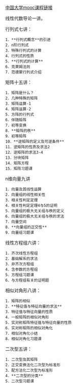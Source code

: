 [中国大学mooc课程链接](http://www.icourse163.org/course/sdu-55001#/info)

线性代数导论一讲。

行列式七讲：

	1．**行列式概念**的引进
	2．n阶行列式
	3．特殊行列式的计算
	4．行列式的性质
	5．**行列式的计算**
	6．克莱姆法则
	7．范德蒙行列式介绍

矩阵十五讲：

	1．矩阵是什么？
	2．几种特殊的矩阵
	3．矩阵运算-1
	4．矩阵运算-2
	5．方阵的行列式
	6．伴随矩阵
	7．初等变换
	8．**矩阵的秩**
	9．初等矩阵
	10．**逆矩阵的定义及可逆条件**
	11．逆矩阵的性质及求法2
	12．逆矩阵的求法3-4
	13．分块矩阵
	14．矩阵方程
	15．矩阵习题课

n维向量九讲

	1．向量及其线性运算
	2．向量组的线性相关性
	3．相关性判定定理
	4．相关性判定定理4与5的证明
	5．向量组的极大无关组与秩的定义
	6．向量组的极大无关组与秩的求法
	7．向量空间
	8．**向量组的正交性**
	9．向量组习题课

线性方程组六讲：

	1．齐次线性方程组
	2．基础解系的求法
	3．非齐次方程组
	4．含参数的方程组
	5．方程组习题课
	6．与方程组有关的证明题

相似对角形八讲：
	
	1．矩阵的相似
	2．**特征值与特征向量的求法**
	3．特征值与特征向量的性质
	4．一般矩阵的相似对角形
	5．实对称矩阵特征值与特征向量的性质
	6．实对称矩阵的相似对角化
	7．相似对角化小结
	8．相似对角化习题课

二次型五讲：

	1．二次型及其矩阵
	2．正交变换法化二次型为标准形
	3．配方法化二次型为标准形
	4．**二次型的分类**
	5．二次型习题课